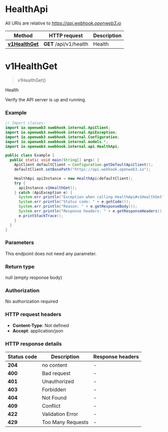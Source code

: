 # HealthApi

All URIs are relative to *https://api.webhook.openweb3.io*

Method | HTTP request | Description
------------- | ------------- | -------------
[**v1HealthGet**](HealthApi.md#v1HealthGet) | **GET** /api/v1/health | Health


<a name="v1HealthGet"></a>
# **v1HealthGet**
> v1HealthGet()

Health

Verify the API server is up and running.

### Example
```java
// Import classes:
import io.openweb3.xwebhook.internal.ApiClient;
import io.openweb3.xwebhook.internal.ApiException;
import io.openweb3.xwebhook.internal.Configuration;
import io.openweb3.xwebhook.internal.models.*;
import io.openweb3.xwebhook.internal.api.HealthApi;

public class Example {
  public static void main(String[] args) {
    ApiClient defaultClient = Configuration.getDefaultApiClient();
    defaultClient.setBasePath("https://api.webhook.openweb3.io");

    HealthApi apiInstance = new HealthApi(defaultClient);
    try {
      apiInstance.v1HealthGet();
    } catch (ApiException e) {
      System.err.println("Exception when calling HealthApi#v1HealthGet");
      System.err.println("Status code: " + e.getCode());
      System.err.println("Reason: " + e.getResponseBody());
      System.err.println("Response headers: " + e.getResponseHeaders());
      e.printStackTrace();
    }
  }
}
```

### Parameters
This endpoint does not need any parameter.

### Return type

null (empty response body)

### Authorization

No authorization required

### HTTP request headers

 - **Content-Type**: Not defined
 - **Accept**: application/json

### HTTP response details
| Status code | Description | Response headers |
|-------------|-------------|------------------|
**204** | no content |  -  |
**400** | Bad request |  -  |
**401** | Unauthorized |  -  |
**403** | Forbidden |  -  |
**404** | Not Found |  -  |
**409** | Conflict |  -  |
**422** | Validation Error |  -  |
**429** | Too Many Requests |  -  |

